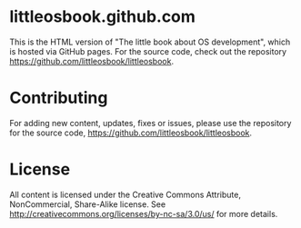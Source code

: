 # littleosbook.github.com

This is the HTML version of "The little book about OS development", which is
hosted via GitHub pages. For the source code, check out the repository
<https://github.com/littleosbook/littleosbook>.

# Contributing
For adding new content, updates, fixes or issues, please use the repository for
the source code, <https://github.com/littleosbook/littleosbook>.

# License
All content is licensed under the Creative Commons Attribute, NonCommercial,
Share-Alike license. See <http://creativecommons.org/licenses/by-nc-sa/3.0/us/>
for more details.
